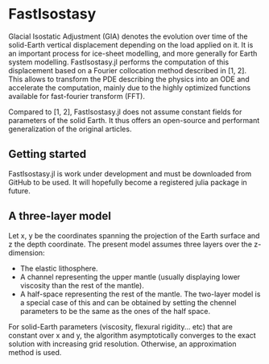 # FastIsostasy

Glacial Isostatic Adjustment (GIA) denotes the evolution over time of the solid-Earth vertical displacement depending on the load applied on it. It is an important process for ice-sheet modelling, and more generally for Earth system modelling. FastIsostasy.jl performs the computation of this displacement based on a Fourier collocation method described in [1, 2]. This allows to transform the PDE describing the physics into an ODE and accelerate the computation, mainly due to the highly optimized functions available for fast-fourier transform (FFT).

Compared to [1, 2], FastIsostasy.jl does not assume constant fields for parameters of the solid Earth. It thus offers an open-source and performant generalization of the original articles.

## Getting started

FastIsostasy.jl is work under development and must be downloaded from GitHub to be used. It will hopefully become a registered julia package in future.

## A three-layer model

Let x, y be the coordinates spanning the projection of the Earth surface and z the depth coordinate. The present model assumes three layers over the z-dimension:
- The elastic lithosphere.
- A channel representing the upper mantle (usually displaying lower viscosity than the rest of the mantle).
- A half-space representing the rest of the mantle.
The two-layer model is a special case of this and can be obtained by setting the chennel parameters to be the same as the ones of the half space.

For solid-Earth parameters (viscosity, flexural rigidity... etc) that are constant over x and y, the algorithm asymptotically converges to the exact solution with increasing grid resolution. Otherwise, an approximation method is used.